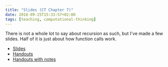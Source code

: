 ```yaml
---
title: "Slides (CT Chapter 7)"
date: 2018-09-25T15:33:57+02:00
tags: [teaching, computational-thinking]
---
```


There is not a whole lot to say about recursion as such, but I've made a few slides. Half of it is just about how function calls work.

* [Slides](https://github.com/mailund/compthink/raw/master/slides/Chapter%207%20-%20Recursion/Chapter%207%20-%20Recursion.pdf)
* [Handouts](https://github.com/mailund/compthink/raw/master/slides/Chapter%207%20-%20Recursion/Chapter%207%20-%20Recursion%20handouts.pdf)
* [Handouts with notes](https://github.com/mailund/compthink/raw/master/slides/Chapter%207%20-%20Recursion/Chapter%207%20-%20Recursion%20handouts%20with%20notes.pdf)



